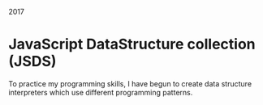 2017
# JavaScript DataStructure collection (JSDS)
To practice my programming skills, I have begun to create data structure interpreters which use different programming patterns.
